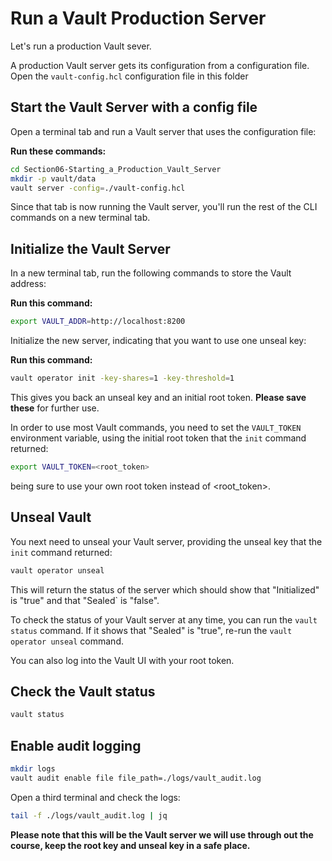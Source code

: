 # Run a Vault Production Server

Let's run a production Vault sever.

A production Vault server gets its configuration from a configuration file. Open the `vault-config.hcl` configuration file in this folder

## Start the Vault Server with a config file

Open a terminal tab and run a Vault server that uses the configuration file:

**Run these commands:**
```bash
cd Section06-Starting_a_Production_Vault_Server
mkdir -p vault/data
vault server -config=./vault-config.hcl
```

Since that tab is now running the Vault server, you'll run the rest of the CLI commands on a new terminal tab.

## Initialize the Vault Server

In a new terminal tab, run the following commands to store the Vault address:

**Run this command:**
```bash
export VAULT_ADDR=http://localhost:8200
```

Initialize the new server, indicating that you want to use one unseal key:

**Run this command:**
```bash
vault operator init -key-shares=1 -key-threshold=1
```

This gives you back an unseal key and an initial root token. **Please save these** for further use.

In order to use most Vault commands, you need to set the `VAULT_TOKEN` environment variable, using the initial root token that the `init` command returned:

```bash
export VAULT_TOKEN=<root_token>
```

being sure to use your own root token instead of <root_token>.

## Unseal Vault

You next need to unseal your Vault server, providing the unseal key that the `init` command returned:

```bash
vault operator unseal
```

This will return the status of the server which should show that "Initialized" is "true" and that "Sealed` is "false".

To check the status of your Vault server at any time, you can run the `vault status` command. If it shows that "Sealed" is "true", re-run the `vault operator unseal` command.

You can also log into the Vault UI with your root token.

## Check the Vault status

```bash
vault status
```

## Enable audit logging

```bash
mkdir logs
vault audit enable file file_path=./logs/vault_audit.log
```

Open a third terminal and check the logs:

```bash
tail -f ./logs/vault_audit.log | jq
```

**Please note that this will be the Vault server we will use through out the course, keep the root key and unseal key in a safe place.**

